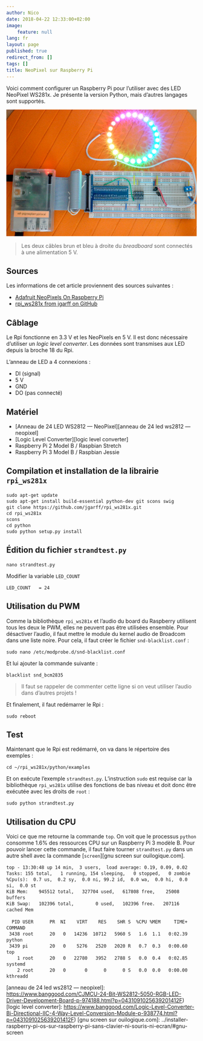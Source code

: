 ```yaml
---
author: Nico
date: 2018-04-22 12:33:00+02:00
image:
    feature: null
lang: fr
layout: page
published: true
redirect_from: []
tags: []
title: NeoPixel sur Raspberry Pi
---
```


Voici comment configurer un Raspberry Pi pour l’utiliser avec des LED NeoPixel WS281x. Je présente la version Python, mais d’autres langages sont supportés.

[![NeoPixel sur Raspberry Pi][img_1]][img_1]

> Les deux câbles brun et bleu à droite du _breadboard_ sont connectés à une alimentation 5 V.

## Sources

Les informations de cet article proviennent des sources suivantes :

-   [Adafruit NeoPixels On Raspberry Pi][adafruit neopixels on raspberry pi]
-   [rpi_ws281x from jgarff on GitHub][rpi_ws281x from jgarff on github]

## Câblage

Le Rpi fonctionne en 3.3 V et les NeoPixels en 5 V. Il est donc nécessaire d’utiliser un _logic level converter_. Les données sont transmises aux LED depuis la broche 18 du Rpi.

L’anneau de LED a 4 connexions :

-   DI (signal)
-   5 V
-   GND
-   DO (pas connecté)

## Matériel

-   [Anneau de 24 LED WS2812 — NeoPixel][anneau de 24 led ws2812 — neopixel]
-   [Logic Level Converter][logic level converter]
-   Raspberry Pi 2 Model B / Raspbian Stretch
-   Raspberry Pi 3 Model B / Raspbian Jessie

## Compilation et installation de la librairie `rpi_ws281x`

    sudo apt-get update
    sudo apt-get install build-essential python-dev git scons swig
    git clone https://github.com/jgarff/rpi_ws281x.git
    cd rpi_ws281x
    scons
    cd python
    sudo python setup.py install

## Édition du fichier `strandtest.py`

    nano strandtest.py

Modifier la variable `LED_COUNT`

    LED_COUNT   = 24

## Utilisation du PWM

Comme la bibliothèque `rpi_ws281x` et l’audio du board du Raspberry utilisent tous les deux le PWM, elles ne peuvent pas être utilisées ensemble. Pour désactiver l’audio, il faut mettre le module du kernel audio de Broadcom dans une liste noire. Pour cela, il faut créer le fichier `snd-blacklist.conf` :

    sudo nano /etc/modprobe.d/snd-blacklist.conf

Et lui ajouter la commande suivante :

    blacklist snd_bcm2835

> Il faut se rappeler de commenter cette ligne si on veut utiliser l’audio dans d’autres projets !

Et finalement, il faut redémarrer le Rpi :

    sudo reboot

## Test

Maintenant que le Rpi est redémarré, on va dans le répertoire des exemples :

    cd ~/rpi_ws281x/python/examples

Et on exécute l’exemple `strandtest.py`. L’instruction `sudo` est requise car la bibliothèque `rpi_ws281x` utilise des fonctions de bas niveau et doit donc être exécutée avec les droits de `root` :

    sudo python strandtest.py

## Utilisation du CPU

Voici ce que me retourne la commande `top`. On voit que le processus `python` consomme 1.6% des ressources CPU sur un Raspberry Pi 3 modèle B. Pour pouvoir lancer cette commande, il faut faire tourner `strandtest.py` dans un autre shell avec la commande [`screen`][gnu screen sur ouilogique.com].

    top - 13:30:48 up 14 min,  3 users,  load average: 0.19, 0.09, 0.02
    Tasks: 155 total,   1 running, 154 sleeping,   0 stopped,   0 zombie
    %Cpu(s):  0.7 us,  0.2 sy,  0.0 ni, 99.2 id,  0.0 wa,  0.0 hi,  0.0 si,  0.0 st
    KiB Mem:    945512 total,   327704 used,   617808 free,    25008 buffers
    KiB Swap:   102396 total,        0 used,   102396 free.   207116 cached Mem

      PID USER      PR  NI    VIRT    RES    SHR S  %CPU %MEM     TIME+ COMMAND
     3438 root      20   0   14236  10712   5960 S   1.6  1.1   0:02.39 python
     3439 pi        20   0    5276   2520   2020 R   0.7  0.3   0:00.60 top
        1 root      20   0   22780   3952   2788 S   0.0  0.4   0:02.85 systemd
        2 root      20   0       0      0      0 S   0.0  0.0   0:00.00 kthreadd

[img_1]: ../../files/2018-04-22-neopixel-raspberry-pi/images/2018-04-22-neopixel-raspberry-pi-001_lowres.jpg
[adafruit neopixels on raspberry pi]: https://learn.adafruit.com/neopixels-on-raspberry-pi/software
[rpi_ws281x from jgarff on github]: https://github.com/jgarff/rpi_ws281x
[anneau de 24 led ws2812 — neopixel]: https://www.banggood.com/CJMCU-24-Bit-WS2812-5050-RGB-LED-Driver-Development-Board-p-974188.html?p=0431091025639201412F)
[logic level converter]: https://www.banggood.com/Logic-Level-Converter-Bi-Directional-IIC-4-Way-Level-Conversion-Module-p-938774.html?p=0431091025639201412F)
[gnu screen sur ouilogique.com]: ../installer-raspberry-pi-os-sur-raspberry-pi-sans-clavier-ni-souris-ni-ecran/#gnu-screen
